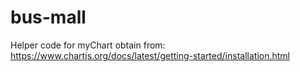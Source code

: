 # bus-mall

Helper code for myChart obtain from: https://www.chartjs.org/docs/latest/getting-started/installation.html
